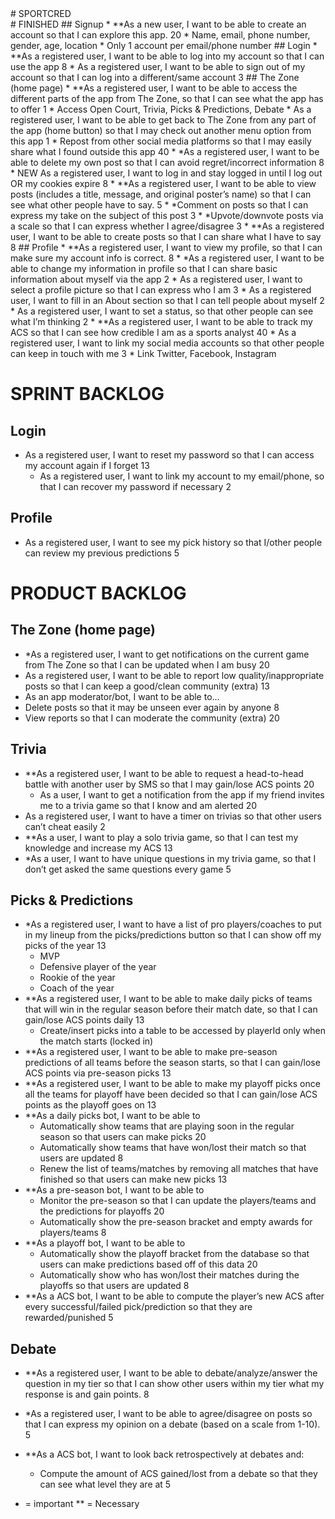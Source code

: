 <div align=”center”># SPORTCRED</div>
# FINISHED
## Signup
* **As a new user, I want to be able to create an account so that I can explore this app. 20
   * Name, email, phone number, gender, age, location
   * Only 1 account per email/phone number
## Login
* **As a registered user, I want to be able to log into my account so that I can use the app 8
* As a registered user, I want to be able to sign out of my account so that I can log into a different/same account 3
## The Zone (home page)
* **As a registered user, I want to be able to access the different parts of the app from The Zone, so that I can see what the app has to offer 1
   * Access Open Court, Trivia, Picks & Predictions, Debate
* As a registered user, I want to be able to get back to The Zone from any part of the app (home button) so that I may check out another menu option from this app 1
   * Repost from other social media platforms so that I may easily share what I found outside this app 40
* *As a registered user, I want to be able to delete my own post so that I can avoid regret/incorrect information 8
* NEW As a registered user, I want to log in and stay logged in until I log out OR my cookies expire 8
* **As a registered user, I want to be able to view posts (includes a title, message, and original poster’s name) so that I can see what other people have to say. 5
   * *Comment on posts so that I can express my take on the subject of this post 3
   * *Upvote/downvote posts via a scale so that I can express whether I agree/disagree 3
* **As a registered user, I want to be able to create posts so that I can share what I have to say 8
## Profile
* **As a registered user, I want to view my profile, so that I can make sure my account info is correct. 8
* *As a registered user, I want to be able to change my information in profile so that I can share basic information about myself via the app 2
   * As a registered user, I want to select a profile picture so that I can express who I am 3
   * As a registered user, I want to fill in an About section so that I can tell people about myself 2
   * As a registered user, I want to set a status, so that other people can see what I’m thinking 2
* **As a registered user, I want to be able to track my ACS so that I can see how credible I am as a sports analyst 40
* As a registered user, I want to link my social media accounts so that other people can keep in touch with me 3
   * Link Twitter, Facebook, Instagram


# SPRINT BACKLOG


## Login
* As a registered user, I want to reset my password so that I can access my account again if I forget 13
   * As a registered user, I want to link my account to my email/phone, so that I can recover my password if necessary 2
## Profile
* As a registered user, I want to see my pick history so that I/other people can review my previous predictions 5


# PRODUCT BACKLOG


## The Zone (home page)
* *As a registered user, I want to get notifications on the current game from The Zone so that I can be updated when I am busy 20
* As a registered user, I want to be able to report low quality/inappropriate posts so that I can keep a good/clean community (extra) 13
* As an app moderator/bot, I want to be able to…
* Delete posts so that it may be unseen ever again by anyone 8
* View reports so that I can moderate the community (extra) 20
## Trivia
* **As a registered user, I want to be able to request a head-to-head battle with another user by SMS so that I may gain/lose ACS points 20
   * As a user, I want to get a notification from the app if my friend invites me to a trivia game so that I know and am alerted 20
* As a registered user, I want to have a timer on trivias so that other users can’t cheat easily 2
* **As a user, I want to play a solo trivia game, so that I can test my knowledge and increase my ACS 13
* *As a user, I want to have unique questions in my trivia game, so that I don’t get asked the same questions every game 5


## Picks & Predictions
* *As a registered user, I want to have a list of pro players/coaches to put in my lineup from the picks/predictions button so that I can show off my picks of the year 13
   * MVP
   * Defensive player of the year
   * Rookie of the year
   * Coach of the year
* **As a registered user, I want to be able to make daily picks of teams that will win in the regular season before their match date, so that I can gain/lose ACS points daily 13
   * Create/insert picks into a table to be accessed by playerId only when the match starts (locked in)
* **As a registered user, I want to be able to make pre-season predictions of all teams before the season starts, so that I can gain/lose ACS points via pre-season picks 13
* **As a registered user, I want to be able to make my playoff picks once all the teams for playoff have been decided so that I can gain/lose ACS points as the playoff goes on 13
* **As a daily picks bot, I want to be able to
   * Automatically show teams that are playing soon in the regular season so that users can make picks 20
   * Automatically show teams that have won/lost their match so that users are updated 8
   * Renew the list of teams/matches by removing all matches that have finished so that users can make new picks 13
* **As a pre-season bot, I want to be able to
   * Monitor the pre-season so that I can update the players/teams and the predictions for playoffs 20
   * Automatically show the pre-season bracket and empty awards for players/teams 8
* **As a playoff bot, I want to be able to
   * Automatically show the playoff bracket from the database so that users can make predictions based off of this data 20
   * Automatically show who has won/lost their matches during the playoffs so that users are updated 8
* **As a ACS bot, I want to be able to compute the player’s new ACS after every successful/failed pick/prediction so that they are rewarded/punished 5
## Debate
* **As a registered user, I want to be able to debate/analyze/answer the question in my tier so that I can show other users within my tier what my response is and gain points. 8
* *As a registered user, I want to be able to agree/disagree on posts so that I can express my opinion on a debate (based on a scale from 1-10). 5
* **As a ACS bot, I want to look back retrospectively at debates and:
   * Compute the amount of ACS gained/lost from a debate so that they can see what level they are at 5


* = important                ** = Necessary
